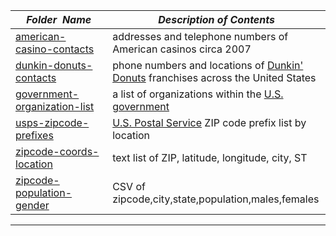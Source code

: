 |&nbsp;&nbsp;&nbsp;&nbsp;_Folder&nbsp;&nbsp;Name_&nbsp;&nbsp;&nbsp;&nbsp;| _Description of Contents_
|:----------------|--------------------------------------------------------------------------------------------------------------------------------------------------------
| [american-casino-contacts](american-casino-contacts) |  addresses and telephone numbers of American casinos circa 2007 
| [dunkin-donuts-contacts](dunkin-donuts-contacts) |  phone numbers and locations of [Dunkin' Donuts](https://dunkindonuts.com) franchises across the United States 
| [government-organization-list](government-organization-list) |  a list of organizations within the [U.S. government](https://usa.gov) 
| [usps-zipcode-prefixes](usps-zipcode-prefixes) |  [U.S. Postal Service](https://usps.com) ZIP code prefix list by location 
| [zipcode-coords-location](zipcode-coords-location) |  text list of ZIP, latitude, longitude, city, ST 
| [zipcode-population-gender](zipcode-population-gender) |  CSV of zipcode,city,state,population,males,females 

* * *

